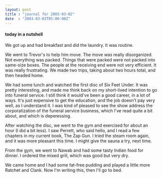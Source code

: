 ```yaml
---
layout: post
title : "journal for 2003-03-02"
date  : "2003-03-02T05:00:00Z"
---
```

<h4>today in a nutshell</h4>We got up and had breakfast and did the laundry.  It was routine.

We went to Trevor's to help him move.  The move was really disorganized.  Not everything was packed.  Things that were packed were not packed into same-size boxes.  The people at the receiving end were not very efficient.  It was really frustrating.  We made two trips, taking about two hours total, and then headed home.

We had some lunch and watched the first disc of Six Feet Under.  It was pretty interesting, and made me think back on my short-lived intention to go into funeral service.  I still think it would've been a good career, in a lot of ways.  It's just expensive to get the education, and the job doesn't pay very well, as I understand it.  I was kind of pleased to see the show address the corporatization of the funeral service business, which I've read quite a bit about, and which is deperessing.

After watching the disc, we went to the gym and exercised for about an hour (I did a bit less).  I saw Perrett, who said hello, and I read a few chapters in my current book, The Zap Gun.  I tried the steam room again, and it was more pleasant this time.  I might give the sauna a try, next time.

From the gym, we went to Nawab and had some tasty Indian food for dinner.  I ordered the mixed grill, which was good but very dry.

We came home and I had some fat-free pudding and played a little more Ratchet and Clank.  Now I'm writing this, then I'll go to bed.

